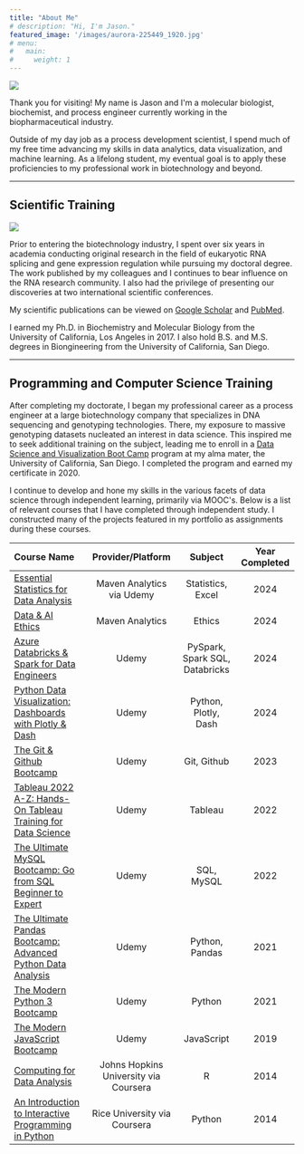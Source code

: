```yaml
---
title: "About Me"
# description: "Hi, I'm Jason."
featured_image: '/images/aurora-225449_1920.jpg'
# menu:
#   main:
#     weight: 1
---
```

<!-- {{< figure src="/images/about/DSCF1926-bw.jpg"  >}} -->
<!-- <img src="{{ "images/about/DSCF1926-bw.jpg" | relURL }}" alt="My Image"> -->
![](DSCF1926-bw.jpg)


Thank you for visiting! My name is Jason and I'm a molecular biologist, biochemist, and process engineer currently working in the biopharmaceutical industry.  

Outside of my day job as a process development scientist, I spend much of my free time advancing my skills in data analytics, data visualization, and machine learning. As a lifelong student, my eventual goal is to apply these proficiencies to my professional work in biotechnology and beyond.

---

## Scientific Training

<!-- {{< figure src="/images/about/prague_talk1.jpg"  >}} -->
![](prague_talk1.jpg)

Prior to entering the biotechnology industry, I spent over six years in academia conducting original research in the field of eukaryotic RNA splicing and gene expression regulation while pursuing my doctoral degree. The work published by my colleagues and I continues to bear influence on the RNA research community. I also had the privilege of presenting our discoveries at two international scientific conferences.  

My scientific publications can be viewed on [Google Scholar](https://scholar.google.com/citations?user=DM08A88AAAAJ&hl=en&oi=ao) and [PubMed](https://pubmed.ncbi.nlm.nih.gov/?term=Jason+Gabunilas%5BAuthor%5D&sort=date).

I earned my Ph.D. in Biochemistry and Molecular Biology from the University of California, Los Angeles in 2017. I also hold B.S. and M.S. degrees in Biongineering from the University of California, San Diego.

---

## Programming and Computer Science Training

After completing my doctorate, I began my professional career as a process engineer at a large biotechnology company that specializes in DNA sequencing and genotyping technologies. There, my exposure to massive genotyping datasets nucleated an interest in data science. This inspired me to seek additional training on the subject, leading me to enroll in a [Data Science and Visualization Boot Camp](https://extendedstudies.ucsd.edu/courses-and-programs/data-science-and-visualization-part-i) program at my alma mater, the University of California, San Diego. I completed the program and earned my certificate in 2020.  

I continue to develop and hone my skills in the various facets of data science through independent learning, primarily via MOOC's. Below is a list of relevant courses that I have completed through independent study. I constructed many of the projects featured in my portfolio as assignments during these courses.


<!-- ### Maven Analytics
| Course Name | Subject | Year Completed |
| :--- | :----: | :----: | -->


<!-- ### Udemy -->

<!-- | Course Name | Subject | Year Completed |
| :--- | :----: | :----: |
| [Azure Databricks & Spark for Data Engineers](https://1drv.ms/b/s!Agcorq39NjGPhqwbCblsH1XRFbT29w?e=erPEfg) | PySpark, Spark SQL, Databricks | 2024
| [Python Data Visualization: Dashboards with Plotly & Dash](https://1drv.ms/b/s!Agcorq39NjGPhf8Bgi4HbzDjLy1eKQ?e=1eWRpz) | Python, Plotly, Dash | 2024
| [The Git & Github Bootcamp](https://1drv.ms/b/s!Agcorq39NjGPhf59MtaL9xgy7LQC6Q?e=f6MWpT) | Git, Github | 2023
| [Tableau 2022 A-Z: Hands-On Tableau Training for Data Science](https://1drv.ms/b/s!Agcorq39NjGPhf8D3hNSHtUvI23ypQ) | Tableau | 2022
| [The Ultimate MySQL Bootcamp: Go from SQL Beginniner to Expert](https://1drv.ms/b/s!Agcorq39NjGPhf5_heswQnFaA9dDbw?e=Xjunrr) | SQL, MySQL | 2022
| [The Ultimate Pandas Bootcamp: Advanced Python Data Analysis](https://1drv.ms/b/s!Agcorq39NjGPhf8AUxCqFgYSeUQmtg?e=fFnAWd) | Python, Pandas | 2021
| [The Modern Python 3 Bootcamp](https://1drv.ms/b/s!Agcorq39NjGPhf8ClHdvZ99jUf8LLw?e=0Wtl4D) | Python | 2021
| [The Modern JavaScript Bootcamp](https://1drv.ms/b/s!Agcorq39NjGPhf5-5GxjyRgpN-nztQ?e=gpHWGq) | JavaScript| 2019 -->


| Course Name | Provider/Platform | Subject |Year Completed |
| :--- | :----: | :----: | :----: |
| [Essential Statistics for Data Analysis](https://1drv.ms/b/c/8f3136fdadae2807/EW-GEOokRPJNkiwkwfpBAz8BcLyDLVQnuEHeSgM5HvuIVQ) | Maven Analytics via Udemy | Statistics, Excel | 2024
| [Data & AI Ethics](https://1drv.ms/b/s!Agcorq39NjGPhrVE3hNSHtUvI23ypQ) | Maven Analytics | Ethics | 2024
| [Azure Databricks & Spark for Data Engineers](https://1drv.ms/b/s!Agcorq39NjGPhqwbCblsH1XRFbT29w?e=erPEfg) | Udemy | PySpark, Spark SQL, Databricks | 2024
| [Python Data Visualization: Dashboards with Plotly & Dash](https://1drv.ms/b/s!Agcorq39NjGPhf8Bgi4HbzDjLy1eKQ?e=1eWRpz) | Udemy | Python, Plotly, Dash | 2024
| [The Git & Github Bootcamp](https://1drv.ms/b/s!Agcorq39NjGPhf59MtaL9xgy7LQC6Q?e=f6MWpT) | Udemy | Git, Github | 2023
| [Tableau 2022 A-Z: Hands-On Tableau Training for Data Science](https://1drv.ms/b/s!Agcorq39NjGPhf8D3hNSHtUvI23ypQ) | Udemy | Tableau | 2022
| [The Ultimate MySQL Bootcamp: Go from SQL Beginner to Expert](https://1drv.ms/b/s!Agcorq39NjGPhf5_heswQnFaA9dDbw?e=Xjunrr) | Udemy | SQL, MySQL | 2022
| [The Ultimate Pandas Bootcamp: Advanced Python Data Analysis](https://1drv.ms/b/s!Agcorq39NjGPhf8AUxCqFgYSeUQmtg?e=fFnAWd) | Udemy | Python, Pandas | 2021
| [The Modern Python 3 Bootcamp](https://1drv.ms/b/s!Agcorq39NjGPhf8ClHdvZ99jUf8LLw?e=0Wtl4D) | Udemy | Python | 2021
| [The Modern JavaScript Bootcamp](https://1drv.ms/b/s!Agcorq39NjGPhf5-5GxjyRgpN-nztQ?e=gpHWGq) | Udemy | JavaScript| 2019
| [Computing for Data Analysis](https://1drv.ms/b/s!Agcorq39NjGPhfN8XTmfiLgYXKb0rg?e=VbemLo) | Johns Hopkins University via Coursera | R| 2014 |
| [An Introduction to Interactive Programming in Python](https://1drv.ms/b/s!Agcorq39NjGPhfN9gp6aAhXMMCwKhw?e=yQZLL5) | Rice University via Coursera | Python | 2014 |




